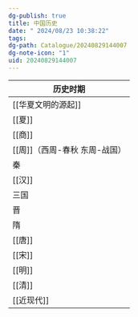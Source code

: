 ```yaml
---
dg-publish: true
title: 中国历史
date: " 2024/08/23 10:38:22"
tags: 
dg-path: Catalogue/20240829144007
dg-note-icon: "1"
uid: 20240829144007
---
```


| 历史时期               |
| ------------------ |
| [[华夏文明的源起]]        |
| [[夏]]              |
| [[商]]              |
| [[周]]（西周-春秋 东周-战国） |
| 秦                  |
| [[汉]]              |
| 三国                 |
| 晋                  |
| 隋                  |
| [[唐]]              |
| [[宋]]              |
| [[明]]              |
| [[清]]              |
| [[近现代]]            |




